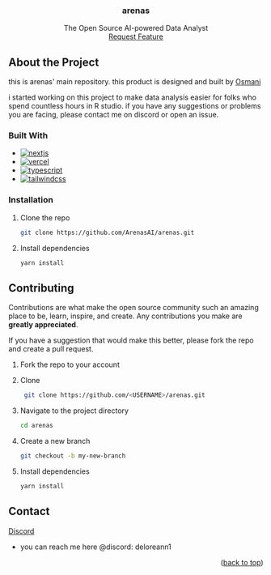 <h3 align="center">arenas</h3>
    <p align="center">
        The Open Source AI-powered Data Analyst
    <br />
        <a href="https://github.com/ArenasAI/arenas/issues">Request Feature</a>
    </p>

## About the Project

this is arenas' main repository. this product is designed and built by [Osmani](https://github.com/mubashir1osmani)

i started working on this project to make data analysis easier for folks who spend countless hours in R studio. if you have any suggestions or problems you are facing, please contact me on discord or open an issue.

### Built With

- [![nextjs][nextjs]][nextjs-url]
- [![vercel][vercel]][vercel-url]
- [![typescript][typescript]][typescripturl]
- [![tailwindcss][tailwindcss]][tailwindcss-url]


### Installation

1. Clone the repo
    ```sh
    git clone https://github.com/ArenasAI/arenas.git
    ```

2. Install dependencies
   ```sh
   yarn install
   ```

## Contributing

Contributions are what make the open source community such an amazing place to be, learn, inspire, and create. Any contributions you make are **greatly appreciated**.

If you have a suggestion that would make this better, please fork the repo and create a pull request.

1. Fork the repo to your account

1. Clone
   ```sh
    git clone https://github.com/<USERNAME>/arenas.git
    ```

2. Navigate to the project directory
   ```sh
   cd arenas
   ```
3. Create a new branch
   ```sh
   git checkout -b my-new-branch
   ```

4. Install dependencies
    ```sh
    yarn install
    ```

## Contact

[Discord](https://discord.gg/spZ5yucbnn)
- you can reach me here @discord: deloreann1


<p align="right">(<a href="#readme-top">back to top</a>)</p>

[typescript]: https://img.shields.io/badge/typescript-%23007ACC.svg?style=for-the-badge&logo=typescript&logoColor=white
[typescripturl]: https://www.typescriptlang.org/
[vercel]: https://img.shields.io/badge/Vercel-%23000000.svg?style=for-the-badge&logo=vercel&logoColor=white
[vercel-url]: https://vercel.com/
[nextjs]: https://img.shields.io/badge/Next.js-%23000000.svg?style=for-the-badge&logo=next.js&logoColor=white
[nextjs-url]: https://nextjs.org/
[tailwindcss]: https://img.shields.io/badge/Tailwind_CSS-%231a202c.svg?style=for-the-badge&logo=tailwind-css&logoColor=white
[tailwindcss-url]: https://tailwindcss.com/
[discord]: https://img.shields.io/badge/typescript-%23007ACC.svg?style=for-the-badge&logo=discord&logoColor=white
